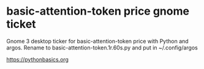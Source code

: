 # basic-attention-token price gnome ticket 

Gnome 3 desktop ticker for basic-attention-token price with Python and argos. Rename to basic-attention-token.1r.60s.py and put in ~/.config/argos

https://pythonbasics.org
